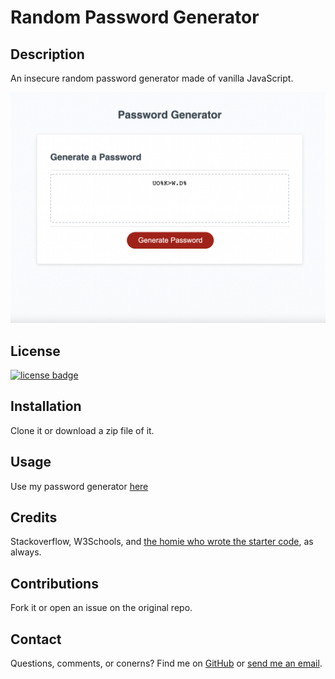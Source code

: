 # Random Password Generator

## Description

An insecure random password generator made of vanilla JavaScript.

![screenshot](assets/pw-generator-screenshot.png)

## License
    
[![license badge](https://img.shields.io/static/v1?label=license&message=MIT&color=important)](https://opensource.org/licenses/MIT)

## Installation

Clone it or download a zip file of it. 

## Usage

Use my password generator [here](https://rawagschal.github.io/pw-generator/)

## Credits

Stackoverflow, W3Schools, and [the homie who wrote the starter code](https://github.com/Xandromus), as always.

## Contributions

Fork it or open an issue on the original repo.

## Contact

Questions, comments, or conerns? Find me on [GitHub](https://github.com/rawagschal/) or [send me an email](mailto:rawagschal@gmail.com).
